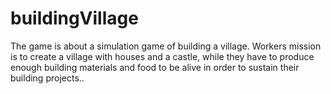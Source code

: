 # buildingVillage
The game is about a simulation game of building a village. Workers mission is to create a village with houses and a castle, while they have to produce enough building materials and food to be alive in order to sustain their building projects..
